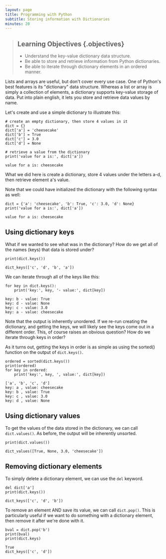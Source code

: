 ```yaml
---
layout: page
title: Programming with Python
subtitle: Storing information with Dictionaries
minutes: 20
---
```

> ## Learning Objectives {.objectives}
>
> *   Understand the key-value dictionary data structure.
> *   Be able to store and retrieve information from Python dictionaries.
> *   Be able to iterate through dictionary elements in an ordered manner.

Lists and arrays are useful, but don't cover every use case. One of Python's best features is its "dictionary" data structure. Whereas a list or array is simply a collection of elements, a dictionary supports key-value storage of data. Put into plain english, it lets you store and retrieve data values by name.

Let's create and use a simple dictionary to illustrate this:

```{.python}
# create an empty dictionary, then store 4 values in it
dict = {}
dict['a'] = 'cheesecake'
dict['b'] = True
dict['c'] = 3.0
dict['d'] = None

# retrieve a value from the dictionary
print('value for a is:', dict['a'])
```
```{.output}
value for a is: cheesecake
```

What we did here is create a dictionary, store 4 values under the letters a-d, then retrieve element a's value. 

Note that we could have initialized the dictionary with the following syntax as well:
```{.python}
dict = {'a': 'cheesecake', 'b': True, 'c': 3.0, 'd': None}
print('value for a is:', dict['a'])
```
```{.output}
value for a is: cheesecake
```

## Using dictionary keys

What if we wanted to see what was in the dictionary? How do we get all of the names (keys) that data is stored under?
```{.python}
print(dict.keys())
```
```{.output}
dict_keys(['c', 'd', 'b', 'a'])
```


We can iterate through all of the keys like this:
```{.python}
for key in dict.keys():
    print('key:', key, '- value:', dict[key])
```
```{.output}
key: b - value: True
key: d - value: None
key: c - value: 3.0
key: a - value: cheesecake
```


Note that the output is inherently unordered. If we re-run creating the dictionary, and getting the keys, we will likely see the keys come out in a different order. This, of course raises an obvious question? How do we iterate through keys in order?

As it turns out, getting the keys in order is as simple as using the sorted() function on the output of `dict.keys()`.
```{.python}
ordered = sorted(dict.keys())
print(ordered)
for key in ordered:
    print('key:', key, ', value:', dict[key])
```
```{.output}
['a', 'b', 'c', 'd']
key: a , value: cheesecake
key: b , value: True
key: c , value: 3.0
key: d , value: None
```

## Using dictionary values

To get the values of the data stored in the dictionary, we can call `dict.values()`. As before, the output will be inherently unsorted. 
```{.python}
print(dict.values())
```
```{.output}
dict_values([True, None, 3.0, 'cheesecake'])
```

## Removing dictionary elements

To simply delete a dictionary element, we can use the `del` keyword.
```{.python}
del dict['a']
print(dict.keys())
```
```{.output}
dict_keys(['c', 'd', 'b'])
```

To remove an element AND save its value, we can call `dict.pop()`. This is particularly useful if we want to do something with a dictionary element, then remove it after we're done with it.
```{.python}
bval = dict.pop('b')
print(bval)
print(dict.keys)
```
```{.output}
True
dict_keys(['c', 'd'])
```


